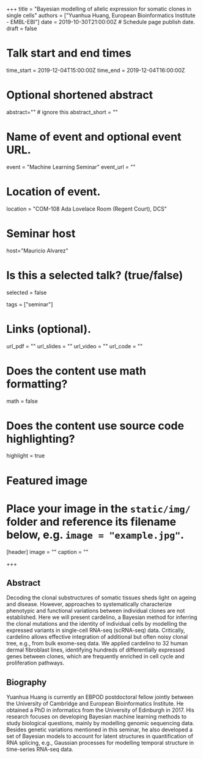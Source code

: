 +++
title = "Bayesian modelling of allelic expression for somatic clones in single cells"
authors = ["Yuanhua Huang, European Bioinformatics Institute - EMBL-EBI"]
date = 2019-10-30T21:00:00Z  # Schedule page publish date.
draft = false

# Talk start and end times
time_start = 2019-12-04T15:00:00Z
time_end = 2019-12-04T16:00:00Z

# Optional shortened abstract
abstract="" # ignore this
abstract_short = ""

# Name of event and optional event URL.
event = "Machine Learning Seminar"
event_url = ""

# Location of event.
location = "COM-108 Ada Lovelace Room (Regent Court), DCS"

# Seminar host
host="Mauricio Alvarez"

# Is this a selected talk? (true/false)
selected = false

tags = ["seminar"]

# Links (optional).
url_pdf = ""
url_slides = ""
url_video = ""
url_code = ""

# Does the content use math formatting?
math = false

# Does the content use source code highlighting?
highlight = true

# Featured image
# Place your image in the `static/img/` folder and reference its filename below, e.g. `image = "example.jpg"`.
[header]
image = ""
caption = ""

+++

## Abstract

Decoding the clonal substructures of somatic tissues sheds light on ageing and disease. However, approaches to systematically characterize phenotypic and functional variations between individual clones are not established. Here we will present cardelino, a Bayesian method for inferring the clonal mutations and the identity of individual cells by modelling the expressed variants in single-cell RNA-seq (scRNA-seq) data. Critically, cardelino allows effective integration of additional but often noisy clonal tree, e.g., from bulk exome-seq data. We applied cardelino to 32 human dermal fibroblast lines, identifying hundreds of differentially expressed genes between clones, which are frequently enriched in cell cycle and proliferation pathways.

## Biography

Yuanhua Huang is currently an EBPOD postdoctoral fellow jointly between the University of Cambridge and European Bioinformatics Institute. He obtained a PhD in informatics from the University of Edinburgh in 2017. His research focuses on developing Bayesian machine learning methods to study biological questions, mainly by modelling genomic sequencing data. Besides genetic variations mentioned in this seminar, he also developed a set of Bayesian models to account for latent structures in quantification of RNA splicing, e.g., Gaussian processes for modelling temporal structure in time-series RNA-seq data.